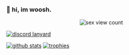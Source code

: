### 👋 hi, im woosh.

<p align="center"> <img src="https://komarev.com/ghpvc/?username=LetMeWoosh&color=grey" alt="sex view count" /> </p>

[![discord lanyard](https://lanyard-profile-readme.vercel.app/api/319132815016984577)](https://discord.com/users/319132815016984577)

[![github stats](https://github-readme-stats.vercel.app/api?username=LetMeWoosh&show_icons=true&theme=nord)](https://github.com/LetMeWoosh)
[![trophies](https://github-profile-trophy.vercel.app/?username=LetMeWoosh&theme=nord&margin-w=15&margin-h=1&column=6)](https://github.com/LetMeWoosh)
